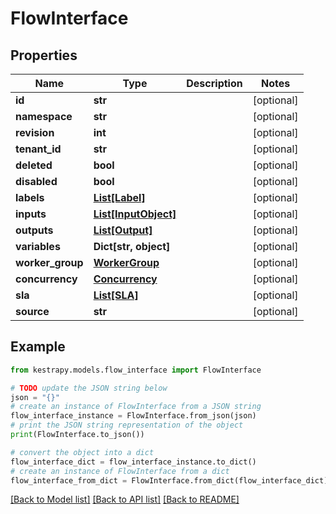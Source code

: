 # FlowInterface


## Properties

Name | Type | Description | Notes
------------ | ------------- | ------------- | -------------
**id** | **str** |  | [optional] 
**namespace** | **str** |  | [optional] 
**revision** | **int** |  | [optional] 
**tenant_id** | **str** |  | [optional] 
**deleted** | **bool** |  | [optional] 
**disabled** | **bool** |  | [optional] 
**labels** | [**List[Label]**](Label.md) |  | [optional] 
**inputs** | [**List[InputObject]**](InputObject.md) |  | [optional] 
**outputs** | [**List[Output]**](Output.md) |  | [optional] 
**variables** | **Dict[str, object]** |  | [optional] 
**worker_group** | [**WorkerGroup**](WorkerGroup.md) |  | [optional] 
**concurrency** | [**Concurrency**](Concurrency.md) |  | [optional] 
**sla** | [**List[SLA]**](SLA.md) |  | [optional] 
**source** | **str** |  | [optional] 

## Example

```python
from kestrapy.models.flow_interface import FlowInterface

# TODO update the JSON string below
json = "{}"
# create an instance of FlowInterface from a JSON string
flow_interface_instance = FlowInterface.from_json(json)
# print the JSON string representation of the object
print(FlowInterface.to_json())

# convert the object into a dict
flow_interface_dict = flow_interface_instance.to_dict()
# create an instance of FlowInterface from a dict
flow_interface_from_dict = FlowInterface.from_dict(flow_interface_dict)
```
[[Back to Model list]](../README.md#documentation-for-models) [[Back to API list]](../README.md#documentation-for-api-endpoints) [[Back to README]](../README.md)


